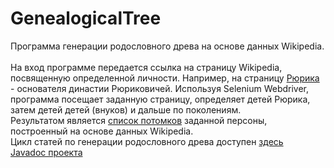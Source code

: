 # GenealogicalTree
Программа генерации родословного древа на основе данных Wikipedia.<br><br>
На вход программе передается ссылка на страницу Wikipedia, посвященную определенной личности. Например, на страницу <a href="https://ru.wikipedia.org/wiki/Рюрик">Рюрика</a> - основателя династии Рюриковичей. Используя Selenium Webdriver, программа посещает заданную страницу, определяет детей Рюрика, затем детей детей (внуков) и дальше по поколениям.<br>
Результатом является <a href="http://fonkost.ru/genealogicaltree/rurick">список потомков</a> заданной персоны, построенный на основе данных Wikipedia.<br>
Цикл статей по генерации родословного древа доступен <a href="http://fonkost.ru/section/Автоматизация%20управления%20браузером/Генеалогическое%20древо">здесь</a><br>
<a href="https://artemkorsakov.github.io/GenealogicalTree/">Javadoc проекта</a>

